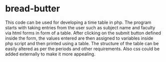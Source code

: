 # bread-butter
This code can be used for developing a time table in php.
The program starts with taking entries from the user such as subject name and faculty via html forms in form of a table.
After clicking on the submit button defined inside the form, the values entered are then assigned to variables  inside php script and then printed using a table.
The structure of the table can be easily altered as per the periods and other requirements.
Also css could be added externally to make it more appealing.
